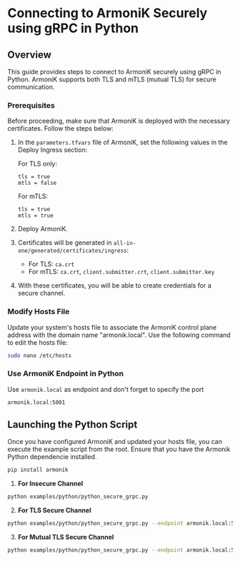 # Connecting to ArmoniK Securely using gRPC in Python

## Overview

This guide provides steps to connect to ArmoniK securely using gRPC in Python. ArmoniK supports both TLS and mTLS (mutual TLS) for secure communication.

### Prerequisites

Before proceeding, make sure that ArmoniK is deployed with the necessary certificates. Follow the steps below:

1. In the `parameters.tfvars` file of ArmoniK, set the following values in the Deploy Ingress section:

    For TLS only:

    ```hcl
    tls = true
    mtls = false
    ```

    For mTLS:

    ```hcl
    tls = true
    mtls = true
    ```

2. Deploy ArmoniK.

3. Certificates will be generated in `all-in-one/generated/certificates/ingress`:
   - For TLS: `ca.crt`
   - For mTLS: `ca.crt`, `client.submitter.crt`, `client.submitter.key`

4. With these certificates, you will be able to create credentials for a secure channel.

### Modify Hosts File

Update your system's hosts file to associate the ArmoniK control plane address with the domain name "armonik.local". Use the following command to edit the hosts file:

```bash
sudo nano /etc/hosts
```

### Use ArmoniK Endpoint in Python

Use `armonik.local` as endpoint and don't forget to specify the port

```bash
armonik.local:5001
```

## Launching the Python Script

Once you have configured ArmoniK and updated your hosts file, you can execute the example script from the root. Ensure that you have the Armonik Python dependencie installed.

```bash
pip install armonik
```

1. **For Insecure Channel**

```bash
python examples/python/python_secure_grpc.py
```

2. **For TLS Secure Channel**

```bash
python examples/python/python_secure_grpc.py --endpoint armonik.local:5001 --ca <ca.crt path>
```

3. **For Mutual TLS Secure Channel**

```bash
python examples/python/python_secure_grpc.py --endpoint armonik.local:5001 --ca <ca.crt path> --key <client.submitter.key path> --cert <client.submitter.crt>
```